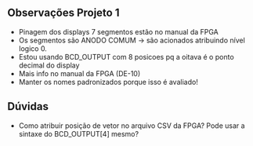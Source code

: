 ## Observações Projeto 1

- Pinagem dos displays 7 segmentos estão no manual da FPGA
- Os segmentos são ANODO COMUM -> são acionados atribuindo nível logico 0.
- Estou usando BCD_OUTPUT com 8 posicoes pq a oitava é o ponto decimal do display
- Mais info no manual da FPGA (DE-10)
- Manter os nomes padronizados porque isso é avaliado!

## Dúvidas
- Como atribuir posição de vetor no arquivo CSV da FPGA? Pode usar a sintaxe do BCD_OUTPUT[4] mesmo?
